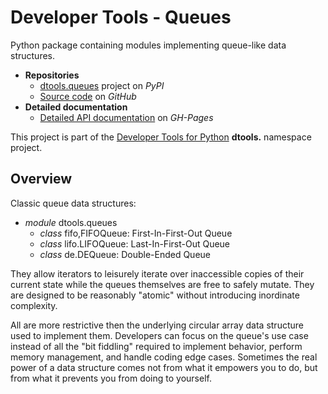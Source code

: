 # Developer Tools - Queues

Python package containing modules implementing queue-like data
structures.

- **Repositories**
  - [dtools.queues][1] project on *PyPI*
  - [Source code][2] on *GitHub*
- **Detailed documentation**
  - [Detailed API documentation][3] on *GH-Pages*

This project is part of the [Developer Tools for Python][4] **dtools.**
namespace project.

## Overview

Classic queue data structures:

- *module* dtools.queues
  - *class* fifo,FIFOQueue: First-In-First-Out Queue
  - *class* lifo.LIFOQueue: Last-In-First-Out Queue
  - *class* de.DEQueue: Double-Ended Queue

They allow iterators to leisurely iterate over inaccessible copies of
their current state while the queues themselves are free to safely
mutate. They are designed to be reasonably "atomic" without introducing
inordinate complexity.

All are more restrictive then the underlying circular array data
structure used to implement them. Developers can focus on the queue's
use case instead of all the "bit fiddling" required to implement
behavior, perform memory management, and handle coding edge cases.
Sometimes the real power of a data structure comes not from what it
empowers you to do, but from what it prevents you from doing to
yourself.

[1]: https://pypi.org/project/dtools.queues/
[2]: https://github.com/grscheller/dtools-queues/
[3]: https://grscheller.github.io/dtools-namespac-projects/queues/
[4]: https://github.com/grscheller/dtools-namespac-projects/blob/main/README.md

